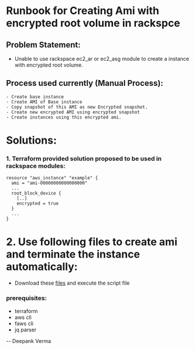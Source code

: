 # Runbook for Creating Ami with encrypted root volume in rackspce
## Problem Statement:
- Unable to use rackspace ec2_ar or ec2_asg module to create a instance with encrypted root volume.


## Process used currently (Manual Process): 

    - Create base instance
    - Create AMI of Base instance
    - Copy snapshot of this AMI as new Encrypted snapshot.
    - Create new encrypted AMI using encrypted snapshot
    - Create instances using this encrypted ami.

# Solutions: 
### 1. Terraform provided solution proposed to be used in rackspace modules: 
```
resource "aws_instance" "example" {
  ami = "ami-00000000000000000"
  ...
  root_block_device {
    [..]
    encrypted = true
  }
  ...
} 
```

# 2. Use following files to create ami and terminate the instance automatically:
- Download these [files](amazon2) and execute the script file
### prerequisites:
- terraform
- aws cli
- faws cli 
- jq parser

-- Deepank Verma



